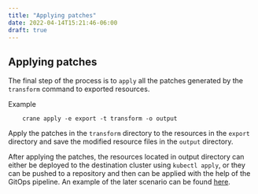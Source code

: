 ```yaml
---
title: "Applying patches"
date: 2022-04-14T15:21:46-06:00
draft: true
---
```

## Applying patches
The final step of the process is to ```apply``` all the patches generated by the ```transform``` command to exported resources.

Example
```
    crane apply -e export -t transform -o output
```
Apply the patches in the ```transform``` directory to the resources in the ```export``` directory and save the modified resource files in the ```output``` directory.

After applying the patches, the resources located in output directory can either be deployed to the destination cluster using ```kubectl apply```, or they can be pushed to a repository and then can be applied with the help of the GitOps pipeline. An example of the later scenario can be found [here](https://crane-docs.konveyor.io/content/usage/Advance%20Usage/gitops.md).
